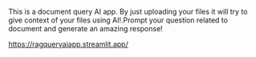 This is a document query AI app. By just uploading your files it will try to give context of your files using AI!.Prompt your question related to document and generate an amazing response!


https://ragqueryaiapp.streamlit.app/
